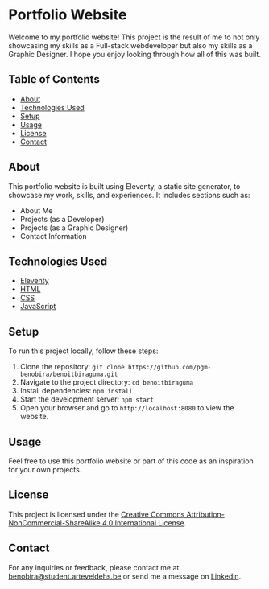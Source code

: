 # Portfolio Website

Welcome to my portfolio website! This project is the result of me to not only showcasing my skills as a Full-stack webdeveloper but also my skills as a Graphic Designer. I hope you enjoy looking through how all of this was built.

## Table of Contents

- [About](#about)
- [Technologies Used](#technologies-used)
- [Setup](#setup)
- [Usage](#usage)
- [License](#license)
- [Contact](#contact)

## About

This portfolio website is built using Eleventy, a static site generator, to showcase my work, skills, and experiences. It includes sections such as:
- About Me
- Projects (as a Developer)
- Projects (as a Graphic Designer)
- Contact Information

## Technologies Used

- [Eleventy](https://www.11ty.dev/)
- [HTML](https://developer.mozilla.org/en-US/docs/Web/HTML)
- [CSS](https://developer.mozilla.org/en-US/docs/Web/CSS)
- [JavaScript](https://developer.mozilla.org/en-US/docs/Web/JavaScript)

## Setup

To run this project locally, follow these steps:

1. Clone the repository: `git clone https://github.com/pgm-benobira/benoitbiraguma.git`
2. Navigate to the project directory: `cd benoitbiraguma`
3. Install dependencies: `npm install`
4. Start the development server: `npm start`
5. Open your browser and go to `http://localhost:8080` to view the website.

## Usage

Feel free to use this portfolio website or part of this code as an inspiration for your own projects.

## License

This project is licensed under the [Creative Commons Attribution-NonCommercial-ShareAlike 4.0 International License](https://creativecommons.org/licenses/by-nc-sa/4.0/).

## Contact

For any inquiries or feedback, please contact me at [benobira@student.arteveldehs.be](mailto:benobira@student.arteveldehs.be) or send me a message on [Linkedin](https://www.linkedin.com/in/beno%C3%AEt-biraguma-48422a194/).